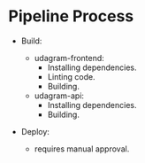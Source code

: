 # Pipeline Process

- Build:

  - udagram-frontend:
    - Installing dependencies.
    - Linting code.
    - Building.
  - udagram-api:
    - Installing dependencies.
    - Building.

- Deploy:
  - requires manual approval.
